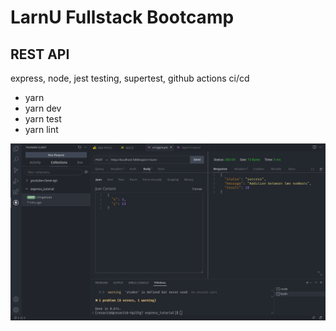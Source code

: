 # LarnU Fullstack Bootcamp

## REST API

express, node, jest testing, supertest, github actions ci/cd

- yarn
- yarn dev
- yarn test
- yarn lint

![plot](./assets/Screenshot_2022-09-19_14-18-07.png)
